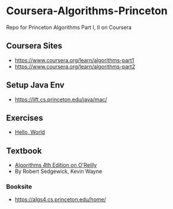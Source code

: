 # Coursera-Algorithms-Princeton
Repo for Princeton Algorithms Part I, II on Coursera

## Coursera Sites
- https://www.coursera.org/learn/algorithms-part1
- https://www.coursera.org/learn/algorithms-part2

## Setup Java Env
- https://lift.cs.princeton.edu/java/mac/

## Exercises
- [Hello, World](https://coursera.cs.princeton.edu/algs4/assignments/hello/specification.php)

## Textbook
- [Algorithms 4th Edition on O'Reilly](https://learning.oreilly.com/library/view/algorithms-fourth-edition/9780132762564/)
- By Robert Sedgewick, Kevin Wayne

### Booksite
- https://algs4.cs.princeton.edu/home/
